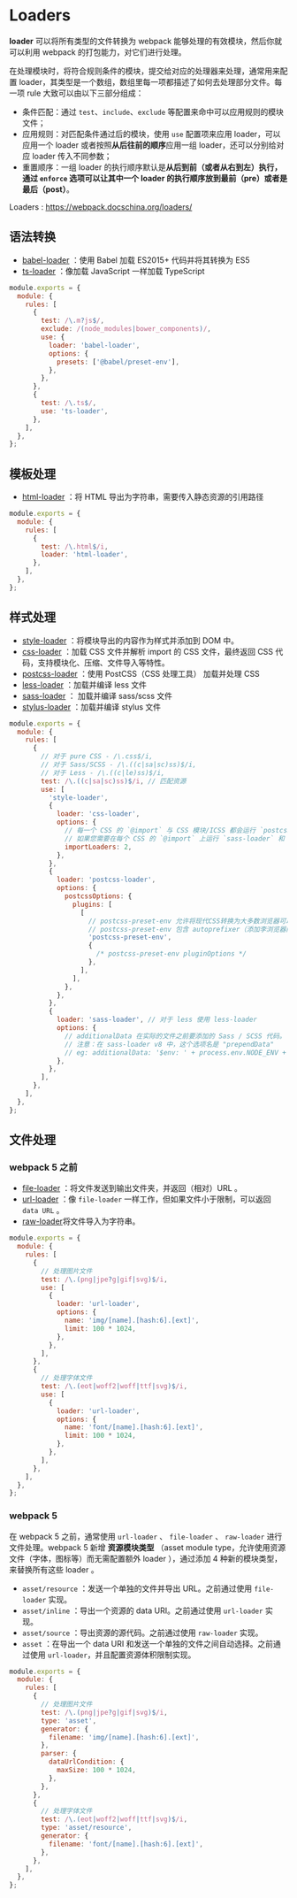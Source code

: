 # Loaders

**loader** 可以将所有类型的文件转换为 webpack 能够处理的有效模块，然后你就可以利用 webpack 的打包能力，对它们进行处理。

在处理模块时，将符合规则条件的模块，提交给对应的处理器来处理，通常用来配置 loader，其类型是一个数组，数组里每一项都描述了如何去处理部分文件。每一项 rule 大致可以由以下三部分组成：

- 条件匹配：通过 `test`、`include`、`exclude` 等配置来命中可以应用规则的模块文件；
- 应用规则：对匹配条件通过后的模块，使用 `use` 配置项来应用 loader，可以应用一个 loader 或者按照**从后往前的顺序**应用一组 loader，还可以分别给对应 loader 传入不同参数；
- 重置顺序：一组 loader 的执行顺序默认是**从后到前（或者从右到左）**执行，通过 `enforce` 选项可以让其中一个 loader 的执行顺序放到**最前（pre）**或者是**最后（post）**。

Loaders : <https://webpack.docschina.org/loaders/>

## 语法转换

- [babel-loader](https://webpack.docschina.org/loaders/babel-loader) ：使用 Babel 加载 ES2015+ 代码并将其转换为 ES5
- [ts-loader](https://github.com/TypeStrong/ts-loader) ：像加载 JavaScript 一样加载 TypeScript

```javascript
module.exports = {
  module: {
    rules: [
      {
        test: /\.m?js$/,
        exclude: /(node_modules|bower_components)/,
        use: {
          loader: 'babel-loader',
          options: {
            presets: ['@babel/preset-env'],
          },
        },
      },
      {
        test: /\.ts$/,
        use: 'ts-loader',
      },
    ],
  },
};
```

## 模板处理

- [html-loader](https://webpack.docschina.org/loaders/html-loader) ：将 HTML 导出为字符串，需要传入静态资源的引用路径

```javascript
module.exports = {
  module: {
    rules: [
      {
        test: /\.html$/i,
        loader: 'html-loader',
      },
    ],
  },
};
```

## 样式处理

- [style-loader](https://webpack.docschina.org/loaders/style-loader/) ：将模块导出的内容作为样式并添加到 DOM 中。
- [css-loader](https://webpack.docschina.org/loaders/css-loader) ：加载 CSS 文件并解析 import 的 CSS 文件，最终返回 CSS 代码，支持模块化、压缩、文件导入等特性。
- [postcss-loader](https://webpack.docschina.org/loaders/postcss-loader) ：使用 PostCSS（CSS 处理工具） 加载并处理 CSS
- [less-loader](https://webpack.docschina.org/loaders/less-loader) ：加载并编译 less 文件
- [sass-loader](https://webpack.docschina.org/loaders/sass-loader) ： 加载并编译 sass/scss 文件
- [stylus-loader](https://webpack.docschina.org/loaders/stylus-loader/) ：加载并编译 stylus 文件

```javascript
module.exports = {
  module: {
    rules: [
      {
        // 对于 pure CSS - /\.css$/i,
        // 对于 Sass/SCSS - /\.((c|sa|sc)ss)$/i,
        // 对于 Less - /\.((c|le)ss)$/i,
        test: /\.((c|sa|sc)ss)$/i, // 匹配资源
        use: [
          'style-loader',
          {
            loader: 'css-loader',
            options: {
              // 每一个 CSS 的 `@import` 与 CSS 模块/ICSS 都会运行 `postcss-loader`，不要忘了 `sass-loader` 将不属于 CSS 的 `@import` 编译到一个文件中
              // 如果您需要在每个 CSS 的 `@import` 上运行 `sass-loader` 和 `postcss-loader`，请将其设置为 `2`。
              importLoaders: 2,
            },
          },
          {
            loader: 'postcss-loader',
            options: {
              postcssOptions: {
                plugins: [
                  [
                    // postcss-preset-env 允许将现代CSS转换为大多数浏览器可以理解的东西，根据设置目标浏览器或运行时环境确定所需的 Polyfill（垫片）。
                    // postcss-preset-env 包含 autoprefixer（添加李浏览器内核前缀），无需单独使用 autoprefixer
                    'postcss-preset-env',
                    {
                      /* postcss-preset-env pluginOptions */
                    },
                  ],
                ],
              },
            },
          },
          {
            loader: 'sass-loader', // 对于 less 使用 less-loader
            options: {
              // additionalData 在实际的文件之前要添加的 Sass / SCSS 代码。
              // 注意：在 sass-loader v8 中，这个选项名是 "prependData"
              // eg: additionalData: '$env: ' + process.env.NODE_ENV + ';',
            },
          },
        ],
      },
    ],
  },
};
```

## 文件处理

### webpack 5 之前

- [file-loader](https://v4.webpack.js.org/loaders/file-loader/) ：将文件发送到输出文件夹，并返回（相对）URL 。
- [url-loader](https://v4.webpack.js.org/loaders/url-loader/) ：像 `file-loader` 一样工作，但如果文件小于限制，可以返回 `data URL` 。
- [raw-loader](https://v4.webpack.js.org/loaders/raw-loader/)将文件导入为字符串。

```javascript
module.exports = {
  module: {
    rules: [
      {
        // 处理图片文件
        test: /\.(png|jpe?g|gif|svg)$/i,
        use: [
          {
            loader: 'url-loader',
            options: {
              name: 'img/[name].[hash:6].[ext]',
              limit: 100 * 1024,
            },
          },
        ],
      },
      {
        // 处理字体文件
        test: /\.(eot|woff2|woff|ttf|svg)$/i,
        use: [
          {
            loader: 'url-loader',
            options: {
              name: 'font/[name].[hash:6].[ext]',
              limit: 100 * 1024,
            },
          },
        ],
      },
    ],
  },
};
```

### webpack 5

在 webpack 5 之前，通常使用 `url-loader` 、 `file-loader` 、 `raw-loader` 进行文件处理。webpack 5 新增 **资源模块类型** （asset module type，允许使用资源文件（字体，图标等）而无需配置额外 loader ），通过添加 4 种新的模块类型，来替换所有这些 loader 。

- `asset/resource` ：发送一个单独的文件并导出 URL。之前通过使用 `file-loader` 实现。
- `asset/inline` ：导出一个资源的 data URI。之前通过使用 `url-loader` 实现。
- `asset/source` ：导出资源的源代码。之前通过使用 `raw-loader` 实现。
- `asset` ：在导出一个 data URI 和发送一个单独的文件之间自动选择。之前通过使用 `url-loader`，并且配置资源体积限制实现。

```javascript
module.exports = {
  module: {
    rules: [
      {
        // 处理图片文件
        test: /\.(png|jpe?g|gif|svg)$/i,
        type: 'asset',
        generator: {
          filename: 'img/[name].[hash:6].[ext]',
        },
        parser: {
          dataUrlCondition: {
            maxSize: 100 * 1024,
          },
        },
      },
      {
        // 处理字体文件
        test: /\.(eot|woff2|woff|ttf|svg)$/i,
        type: 'asset/resource',
        generator: {
          filename: 'font/[name].[hash:6].[ext]',
        },
      },
    ],
  },
};
```
